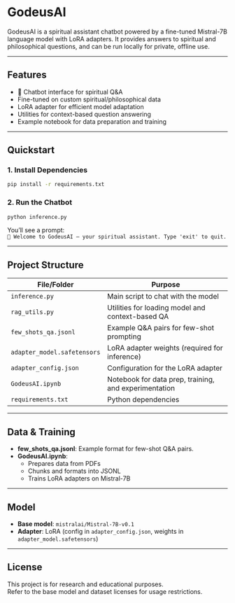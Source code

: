 # GodeusAI

GodeusAI is a spiritual assistant chatbot powered by a fine-tuned Mistral-7B language model with LoRA adapters. It provides answers to spiritual and philosophical questions, and can be run locally for private, offline use.

---

## Features

- 🧘 Chatbot interface for spiritual Q&A
- Fine-tuned on custom spiritual/philosophical data
- LoRA adapter for efficient model adaptation
- Utilities for context-based question answering
- Example notebook for data preparation and training

---

## Quickstart

### 1. Install Dependencies

```bash
pip install -r requirements.txt
```

### 2. Run the Chatbot

```bash
python inference.py
```

You’ll see a prompt:  
`💉 Welcome to GodeusAI — your spiritual assistant. Type 'exit' to quit.`

---

## Project Structure

| File/Folder              | Purpose                                                      |
|--------------------------|--------------------------------------------------------------|
| `inference.py`           | Main script to chat with the model                           |
| `rag_utils.py`           | Utilities for loading model and context-based QA             |
| `few_shots_qa.jsonl`     | Example Q&A pairs for few-shot prompting                     |
| `adapter_model.safetensors` | LoRA adapter weights (required for inference)             |
| `adapter_config.json`    | Configuration for the LoRA adapter                           |
| `GodeusAI.ipynb`         | Notebook for data prep, training, and experimentation        |
| `requirements.txt`       | Python dependencies                                          |

---

## Data & Training

- **few_shots_qa.jsonl**: Example format for few-shot Q&A pairs.
- **GodeusAI.ipynb**:  
  - Prepares data from PDFs  
  - Chunks and formats into JSONL  
  - Trains LoRA adapters on Mistral-7B

---

## Model

- **Base model**: `mistralai/Mistral-7B-v0.1`
- **Adapter**: LoRA (config in `adapter_config.json`, weights in `adapter_model.safetensors`)

---

## License

This project is for research and educational purposes.  
Refer to the base model and dataset licenses for usage restrictions. 